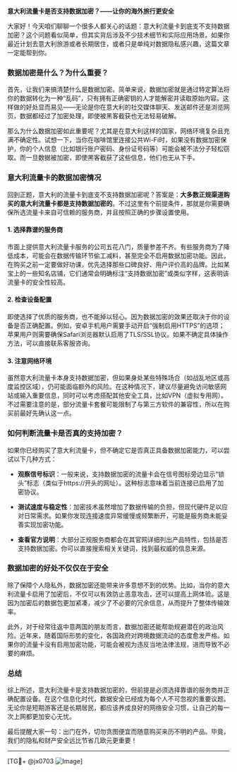 **意大利流量卡是否支持数据加密？——让你的海外旅行更安全**

大家好！今天咱们聊聊一个很多人都关心的话题：意大利流量卡到底支不支持数据加密？这个问题看似简单，但其实背后涉及不少技术细节和实际应用场景。如果你最近计划去意大利旅游或者长期居住，或者只是单纯对数据隐私感兴趣，这篇文章一定能帮到你。

### 数据加密是什么？为什么重要？

首先，让我们来搞清楚什么是数据加密。简单来说，数据加密就是通过特定算法将你的数据转化为一种“乱码”，只有拥有正确密钥的人才能解密并读取原始内容。这样做的好处显而易见——无论是你在意大利的社交媒体聊天、发送邮件还是浏览网页，数据都经过了加密处理，即使被黑客截获也无法轻易破解。

那么为什么数据加密如此重要呢？尤其是在意大利这样的国家，网络环境复杂且充满不确定性。试想一下，当你在咖啡馆里连接公共Wi-Fi时，如果没有数据加密保护，你的个人信息（比如银行账户密码、身份证号码等）可能会被不法分子轻松窃取。而一旦数据被加密，即使黑客截获了这些信息，他们也无从下手。

### 意大利流量卡的数据加密情况

回到正题，意大利的流量卡到底支不支持数据加密呢？答案是：**大多数正规渠道购买的意大利流量卡都是支持数据加密的**。不过这里有个前提条件，那就是你需要确保所选流量卡来自可信赖的服务商，并且按照正确的步骤设置使用。

#### 1. **选择靠谱的服务商**
市面上提供意大利流量卡服务的公司五花八门，质量参差不齐。有些服务商为了降低成本，可能会在数据传输环节偷工减料，甚至完全不启用数据加密功能。因此，在购买之前一定要做好功课，优先选择那些口碑良好、用户评价高的品牌。比如某宝上的一些知名店铺，它们通常会明确标注“支持数据加密”或类似字样，这表明该流量卡的安全性较高。

#### 2. **检查设备配置**
即使选择了优质的服务商，也不能掉以轻心。因为数据加密的效果还取决于你的设备是否正确配置。例如，安卓手机用户需要手动开启“强制启用HTTPS”的选项；苹果用户则需要确保Safari浏览器默认启用了TLS/SSL协议。如果不确定具体操作方法，可以直接联系客服咨询。

#### 3. **注意网络环境**
虽然意大利流量卡本身支持数据加密，但如果身处某些特殊场合（如战乱地区或高度监控区域），仍可能面临额外的风险。在这种情况下，建议尽量避免访问敏感网站或输入重要信息，同时可以考虑搭配其他安全工具，比如VPN（虚拟专用网）。不过需要注意的是，部分流量卡套餐可能限制了与第三方软件的兼容性，所以在购买前最好先确认这一点。

### 如何判断流量卡是否真的支持加密？

如果你已经购买了意大利流量卡，但不确定它是否真正具备数据加密能力，可以尝试以下几种方式：

- **观察信号标识**：一般来说，支持数据加密的流量卡会在信号图标旁边显示“锁头”标志（类似于https://开头的网址）。这种标志意味着当前连接已启用了加密协议。
  
- **测试速度与稳定性**：加密技术虽然增加了数据传输的负担，但现代硬件足以应对日常需求。如果你发现连接速度异常缓慢或频繁断开，可能是服务商未能妥善实现加密功能。

- **查看官方说明**：大部分正规服务商都会在其官网详细列出产品特性，包括是否支持数据加密。你可以直接搜索相关关键词，找到最权威的信息来源。

### 数据加密的好处不仅仅在于安全

除了保障个人隐私外，数据加密还能带来许多意想不到的优势。比如，当你的意大利流量卡启用了加密后，不仅可以有效防止恶意攻击，还可以提高上网体验。这是因为加密后的数据包更加紧凑，减少了不必要的冗余信息，从而提升了整体传输效率。

此外，对于经常往返中意两国的朋友而言，数据加密还能帮助规避潜在的政治风险。近年来，随着国际形势的变化，各国政府对跨境数据流动的态度愈发严格。如果你的流量卡没有启用加密功能，可能会被视为违反当地法律法规，进而导致不必要的麻烦。

### 总结

综上所述，意大利流量卡是支持数据加密的，但前提是必须选择靠谱的服务商并正确配置设备。在这个信息化时代，数据安全已经成为每个人不可忽视的重要议题。无论你是短期游客还是长期居民，都应该养成良好的网络安全习惯，让自己的每一次上网都更加安心无忧。

最后提醒大家一句：出门在外，切勿贪图便宜而随意购买来历不明的产品。毕竟，我们的隐私和财产安全远比节省几欧元更重要！

---

[TG💪+ @jx0703 ![Image](https://github.com/user-attachments/assets/dbca1d08-cadb-493c-b0ec-ad6f7a83f270)]